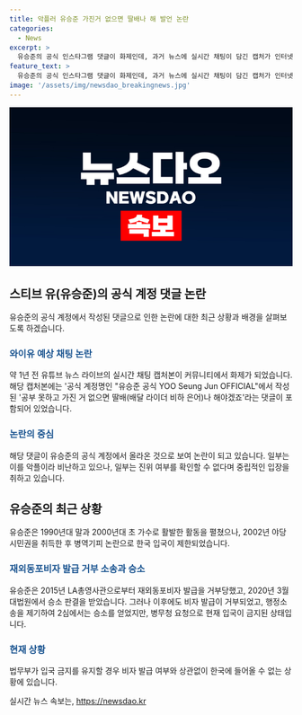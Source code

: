 ```yaml
---
title: 악플러 유승준 가진거 없으면 딸배나 해 발언 논란
categories:
  - News
excerpt: >
  유승준의 공식 인스타그램 댓글이 화제인데, 과거 뉴스에 실시간 채팅이 담긴 캡처가 인터넷 커뮤니티에서 주목 받고 있다. 해당 댓글은 배달 라이더 파업 이슈를 다룬 뉴스 영상과 관련돼, 유승준의 공식 계정에서 올라온 것으로 보인다. 이에 대한 논란이 일고 있다. 유승준은 1990년대 말과 2000년대 초 가수로 활약했으나 병역기피 논란으로 인해 국내 입국이 제한된 바 있다. 최근 LA 총영사관을 상대로 소송을 제기하고 승소 판결을 받았으나, 여전히 한국 입국이 제한된 상태이다.
feature_text: >
  유승준의 공식 인스타그램 댓글이 화제인데, 과거 뉴스에 실시간 채팅이 담긴 캡처가 인터넷 커뮤니티에서 주목 받고 있다. 해당 댓글은 배달 라이더 파업 이슈를 다룬 뉴스 영상과 관련돼, 유승준의 공식 계정에서 올라온 것으로 보인다. 이에 대한 논란이 일고 있다. 유승준은 1990년대 말과 2000년대 초 가수로 활약했으나 병역기피 논란으로 인해 국내 입국이 제한된 바 있다. 최근 LA 총영사관을 상대로 소송을 제기하고 승소 판결을 받았으나, 여전히 한국 입국이 제한된 상태이다.
image: '/assets/img/newsdao_breakingnews.jpg'
---
```


<p><img src="/assets/img/newsdao_breakingnews.jpg" alt="koreaapp 속보" /></p>

<h2 data-ke-size="size26">스티브 유(유승준)의 공식 계정 댓글 논란</h2>

<p data-ke-size="size16">유승준의 공식 계정에서 작성된 댓글으로 인한 논란에 대한 최근 상황과 배경을 살펴보도록 하겠습니다.</p>

<h3><b><span style="color: #1a5490;">와이유 예상 채팅 논란</span></b></h3>

<p data-ke-size="size16">약 1년 전 유튜브 뉴스 라이브의 실시간 채팅 캡처본이 커뮤니티에서 화제가 되었습니다. 해당 캡처본에는 '공식 계정명인 "유승준 공식 YOO Seung Jun OFFICIAL"에서 작성된 '공부 못하고 가진 거 없으면 딸배(배달 라이더 비하 은어)나 해야겠죠'라는 댓글이 포함되어 있었습니다.</p>

<h3><b><span style="color: #1a5490;">논란의 중심</span></b></h3>

<p data-ke-size="size16">해당 댓글이 유승준의 공식 계정에서 올라온 것으로 보여 논란이 되고 있습니다. 일부는 이를 악플이라 비난하고 있으나, 일부는 진위 여부를 확인할 수 없다며 중립적인 입장을 취하고 있습니다.</p>

<h2 data-ke-size="size26">유승준의 최근 상황</h2>

<p data-ke-size="size16">유승준은 1990년대 말과 2000년대 초 가수로 활발한 활동을 펼쳤으나, 2002년 야당 시민권을 취득한 후 병역기피 논란으로 한국 입국이 제한되었습니다.</p>

<h3><b><span style="color: #1a5490;">재외동포비자 발급 거부 소송과 승소</span></b></h3>

<p data-ke-size="size16">유승준은 2015년 LA총영사관으로부터 재외동포비자 발급을 거부당했고, 2020년 3월 대법원에서 승소 판결을 받았습니다. 그러나 이후에도 비자 발급이 거부되었고, 행정소송을 제기하여 2심에서는 승소를 얻었지만, 병무청 요청으로 현재 입국이 금지된 상태입니다.</p>

<h3><b><span style="color: #1a5490;">현재 상황</span></b></h3>

<p data-ke-size="size16">법무부가 입국 금지를 유지할 경우 비자 발급 여부와 상관없이 한국에 들어올 수 없는 상황에 있습니다.</p> 
실시간 뉴스 속보는, <a href="https://newsdao.kr" rel="dofollow">https://newsdao.kr</a>


